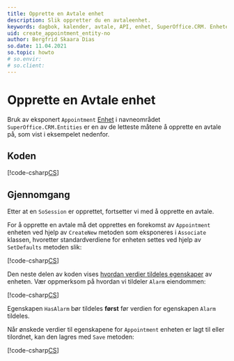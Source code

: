 ```yaml
---
title: Opprette en Avtale enhet
description: Slik oppretter du en avtaleenhet.
keywords: dagbok, kalender, avtale, API, enhet, SuperOffice.CRM. Enheter
uid: create_appointment_entity-no
author: Bergfrid Skaara Dias
so.date: 11.04.2021
so.topic: howto
# so.envir:
# so.client:
---
```


# Opprette en Avtale enhet

Bruk av eksponert `Appointment` [Enhet][1] i navneområdet `SuperOffice.CRM.Entities` er en av de letteste måtene å opprette en avtale på, som vist i eksempelet nedenfor.

## Koden

[!code-csharp[CS](includes/create-apt-entity.cs)]

## Gjennomgang

Etter at en `SoSession` er opprettet, fortsetter vi med å opprette en avtale.

For å opprette en avtale må det opprettes en forekomst av `Appointment` enheten ved hjelp  av `CreateNew` metoden som eksponeres i `Associate` klassen, hvoretter standardverdiene for enheten settes ved hjelp av `SetDefaults` metoden slik:

[!code-csharp[CS](includes/create-apt-entity.cs?range=6,9)]

Den neste delen av koden vises [hvordan verdier tildeles egenskaper][2] av enheten. Vær oppmerksom på hvordan vi tildeler `Alarm` eiendommen:

[!code-csharp[CS](includes/create-apt-entity.cs?range=17-18)]

Egenskapen `HasAlarm` bør tildeles **først** før verdien for egenskapen `Alarm` tildeles.

Når ønskede verdier til egenskapene for `Appointment` enheten er lagt til eller tilordnet, kan den lagres med `Save` metoden:

[!code-csharp[CS](includes/create-apt-entity.cs?range=28)]

<!-- Referenced links -->
[1]: ../../../api/entities/index.md
[2]: ../../../api/entities/create-entity.md
